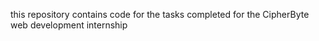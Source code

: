this repository contains code for the tasks completed for the CipherByte web development internship 
